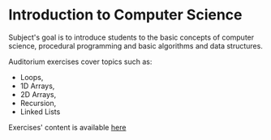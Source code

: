 # Introduction to Computer Science

Subject's goal is to introduce students to the basic concepts of computer science, procedural programming and basic algorithms and data structures.

Auditorium exercises cover topics such as:

- Loops,
- 1D Arrays,
- 2D Arrays,
- Recursion,
- Linked Lists

Exercises' content is available [here]()
